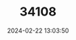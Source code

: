 ---
title: "34108"
category: "Retrophyllum minus"
draft: false
date: 2024-02-22 13:03:50
languages:
  French: ["Bois bouchon"]
---